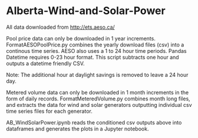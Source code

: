 # Alberta-Wind-and-Solar-Power

All data downloaded from http://ets.aeso.ca/

Pool price data can only be downloaded in 1 year increments. FormatAESOPoolPrice.py combines the yearly download files (csv) into a continous time series. AESO also uses a 1 to 24 hour time periods. Pandas Datetime requires 0-23 hour format. This script subtracts one hour and outputs a datetime friendly CSV.

Note: The additional hour at daylight savings is removed to leave a 24 hour day.

Metered volume data can only be downloaded in 1 month increments in the form of daily records. FormatMeteredVolume.py combines month long files, and extracts the data for wind and solar generators outputting individual csv time series files for each generator.

AB_WindSolarPower.ipynb reads the conditioned csv outputs above into dataframes and generates the plots in a Jupyter notebook.
